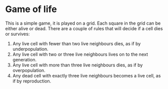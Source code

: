 # Game of life
This is a simple game, it is played on a grid. Each square in the grid can be either alive or dead. There are a couple of rules that will decide if a cell dies or survives:

1. Any live cell with fewer than two live neighbours dies, as if by underpopulation.
2. Any live cell with two or three live neighbours lives on to the next generation.
3. Any live cell with more than three live neighbours dies, as if by overpopulation.
4. Any dead cell with exactly three live neighbours becomes a live cell, as if by reproduction.


